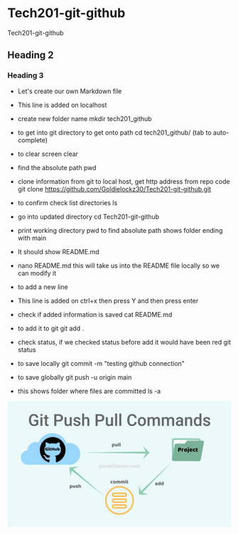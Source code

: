 # Tech201-git-github
Tech201-git-github
## Heading 2
### Heading 3
- Let's create our own Markdown file
- This line is added on localhost 
- create new folder      name
 mkdir                tech201_github

- to get into git directory to get onto path
cd tech201_github/
(tab to auto-complete)

- to clear screen
clear

- find the absolute path
pwd

- clone information from git to local host, get http address from repo code 
git clone https://github.com/Goldielockz30/Tech201-git-github.git


- to confirm check list directories
ls

- go into updated directory 
cd Tech201-git-github


- print working directory
pwd to find absolute path
shows folder ending with main

- lt should show README.md


- nano README.md
this will take us into the README file locally so we can modify it

- to add a new line
- This line is added on
ctrl+x  then press Y and then press enter

- check if added information is saved
cat README.md

- to add it to git
git add .

- check status, if we checked status before add it would have been red
git status

- to save locally
git commit -m "testing github connection"   

- to save globally
git push -u origin main  

- this shows folder where files are committed
ls -a


![](git.jpg)
